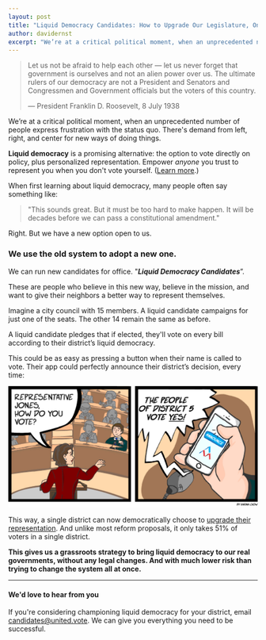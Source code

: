 ```yaml
---
layout: post
title: "Liquid Democracy Candidates: How to Upgrade Our Legislature, One Seat at a Time"
author: davidernst
excerpt: "We’re at a critical political moment, when an unprecedented number of people express frustration with the status quo. There's demand from left, right, and center for new ways of doing things."
---
```


> Let us not be afraid to help each other — let us never forget that government is ourselves and not an alien power over us. The ultimate rulers of our democracy are not a President and Senators and Congressmen and Government officials but the voters of this country.
>
> — President Franklin D. Roosevelt, 8 July 1938

We’re at a critical political moment, when an unprecedented number of people express frustration with the status quo. There's demand from left, right, and center for new ways of doing things.

**Liquid democracy** is a promising alternative: the option to vote directly on policy, plus personalized representation. Empower *anyone* you trust to represent you when you don't vote yourself. ([Learn more](/2016/09/21/what-is-liquid-democracy/).)

When first learning about liquid democracy, many people often say something like:

> "This sounds great. But it must be too hard to make happen. It will be decades before we can pass a constitutional amendment."

Right. But we have a new option open to us.

### We use the old system to adopt a new one.

We can run new candidates for office. "***Liquid Democracy Candidates***”.

These are people who believe in this new way, believe in the mission, and want to give their neighbors a better way to represent themselves.

Imagine a city council with 15 members. A liquid candidate campaigns for just one of the seats. The other 14 remain the same as before.

A liquid candidate pledges that if elected, they'll vote on every bill according to their district’s liquid democracy.

This could be as easy as pressing a button when their name is called to vote. Their app could perfectly announce their district’s decision, every time:

![](/assets/article_images/2017-07-04-running-liquid-democracy-candidates/app-announces-vote-2.jpg)

This way, a single district can now democratically choose to [upgrade their representation](/2017/10/27/liquid-democracy-is-not-direct-democracy/). And unlike most reform proposals, it only takes 51% of voters in a single district.

**This gives us a grassroots strategy to bring liquid democracy to our real governments, without any legal changes. And with much lower risk than trying to change the system all at once.**

--------

#### We'd love to hear from you

If you're considering championing liquid democracy for your district, email [candidates@united.vote](mailto:candidates@united.vote). We can give you everything you need to be successful.
